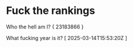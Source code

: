 # Fuck the rankings

Who the hell am I?
{ 23183866 }

What fucking year is it?
[ 2025-03-14T15:53:20Z ]
